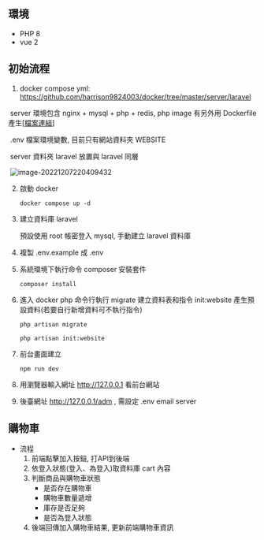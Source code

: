 <h2>環境</h2>

<ul>
    <li>PHP 8</li>
    <li>vue 2</li>
</ul>

<h2>初始流程</h2>

1. docker compose yml: https://github.com/harrison9824003/docker/tree/master/server/laravel

​		server 環境包含 nginx + mysql + php + redis, php image 有另外用 Dockerfile 產生[[檔案連結](https://github.com/harrison9824003/docker/tree/master/php/fpm/swoole)]

​		.env 檔案環境變數, 目前只有網站資料夾 WEBSITE

​		server 資料夾 laravel 放置與 laravel 同層

​		![image-20221207220409432](C:\Users\harri\AppData\Roaming\Typora\typora-user-images\image-20221207220409432.png)

2. 啟動 docker

   `docker compose up -d`

3. 建立資料庫 laravel

   預設使用 root 帳密登入 mysql, 手動建立 laravel 資料庫

4. 複製 .env.example 成 .env

5. 系統環境下執行命令 composer 安裝套件

   `composer install`

6. 進入 docker php 命令行執行 migrate 建立資料表和指令 init:website 產生預設資料(若要自行新增資料可不執行指令)

   `php artisan migrate`

   `php artisan init:website`

 5. 前台畫面建立

    `npm run dev`

6. 用瀏覽器輸入網址 http://127.0.0.1 看前台網站
7. 後臺網址  http://127.0.0.1/adm , 需設定 .env email server 

<h2>購物車</h2>

<ul>
    <li>流程
    	<ol>
            <li>前端點擊加入按鈕, 打API到後端</li>
            <li>依登入狀態(登入、為登入)取資料庫 cart 內容</li>
            <li>判斷商品與購物車狀態
                <ul>
                    <li>是否存在購物車</li>
                    <li>購物車數量遞增</li>
                    <li>庫存是否足夠</li>
                    <li>是否為登入狀態</li>
                </ul>
            </li>
            <li>後端回傳加入購物車結果, 更新前端購物車資訊</li>
        </ol>
    </li>
</ul>
